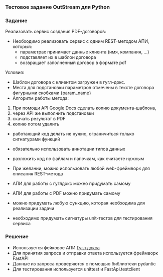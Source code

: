 ### Тестовое задание OutStream для Python

### Задание 
Реализовать сервис создания PDF-договоров:
- Необходимо реализовать сервис с одним REST-методом АПИ, который:
  - параметрах принимает данные клиента (имя, компания, ...)
  - подставляет их в шаблон договора 
  - возвращает заполненный договор в формате pdf

Условия:
- Шаблон договора с клиентом загружен в гугл-докс.
- Места для подстановки параметров отмечены в тексте договора фигурными скобками {param_name}
- Алгоритм работы метода:
 1. При помощи API Google Docs сделать копию документа-шаблона,
 2. через API же выполнить подстановки
 3. скачать результат в PDF
 4. копию потом удалить  

- работающий код делать не нужно, ограничиться только сигнатурами функций
- обязательно использовать аннотации типов данных
- разложить код по файлам и папочкам, как считаете нужным
- При желании, можно использовать любой web-фреймворк для описания REST-метода
- АПИ для работы с гуглдокс можно придумать самому
- АПИ для работы с PDF можно придумать самому
- можно придумать любую функцию, которая необходима для реализации задачи

- необходимо придумать сигнатуры unit-тестов для тестирования сервиса

### Решение
- Используется фейковое АПИ [Гугл докса](docs/google_api.md) 
- Для принятия запроса и отправки ответа используется фреймворк FastAPI
- Данные из запроса проверяются с помощью библиотеки pydantic
- Для тестирования используется unittest и FastApi.testclient
